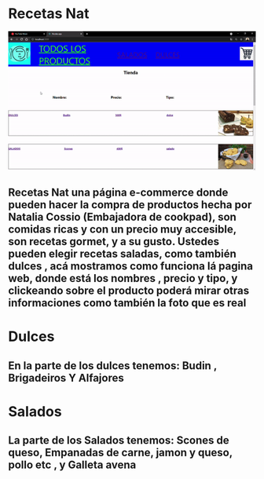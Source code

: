 # Recetas Nat 

<img src="./public/NicolasApp.gif">



## Recetas Nat una página e-commerce donde pueden hacer la compra de productos hecha por Natalia Cossio (Embajadora de cookpad), son comidas ricas y con un precio muy accesible, son recetas gormet, y a su gusto. Ustedes pueden elegir recetas saladas, como también dulces , acá mostramos como funciona lá pagina web, donde está los nombres , precio y tipo, y clickeando sobre el producto poderá mirar otras informaciones como también la foto que es real


# Dulces

## En la parte de los dulces tenemos: Budin , Brigadeiros Y Alfajores 

# Salados 

## La parte de los Salados tenemos: Scones de queso, Empanadas de carne, jamon y queso, pollo etc , y Galleta avena